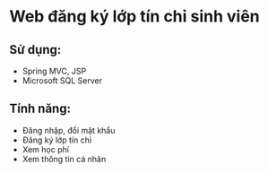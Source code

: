 # Web đăng ký lớp tín chỉ sinh viên
## Sử dụng:
- Spring MVC, JSP
- Microsoft SQL Server
## Tính năng:
- Đăng nhập, đổi mật khẩu
- Đăng ký lớp tín chỉ
- Xem học phí
- Xem thông tin cá nhân
